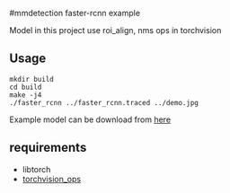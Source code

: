 #mmdetection faster-rcnn example

Model in this project use roi_align, nms ops in torchvision

## Usage

```
mkdir build
cd build
make -j4
./faster_rcnn ../faster_rcnn.traced ../demo.jpg
```

Example model can be download from [here](https://pan.baidu.com/s/1duWvkpu9-lpMyu84XsHnNg?pwd=4xsq)



## requirements
- libtorch
- [torchvision_ops](https://github.com/vghost2008/torchvision_ops)


